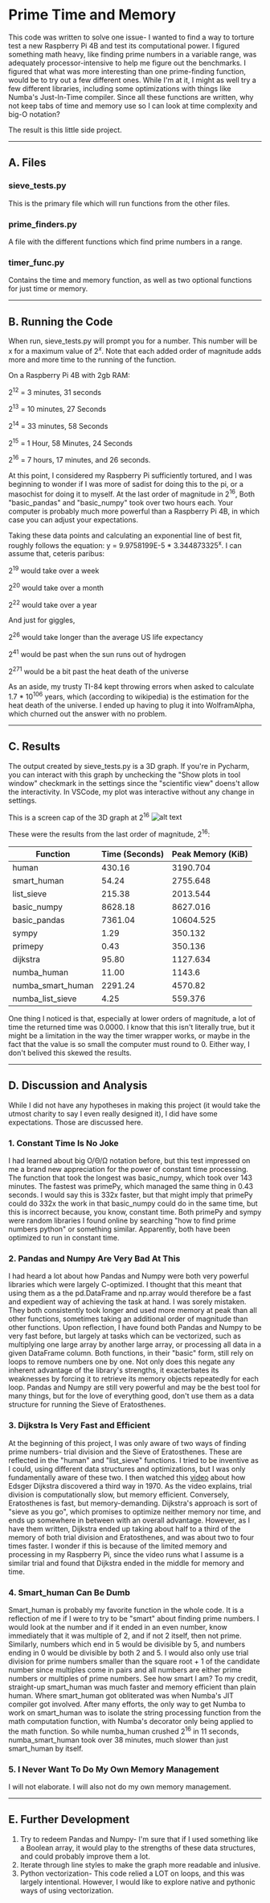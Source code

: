 # Prime Time and Memory

This code was written to solve one issue- I wanted to find a way to torture test a new Raspberry Pi 4B and test its computational power. I figured something math heavy, like finding prime numbers in a variable range, was adequately processor-intensive to help me figure out the benchmarks. I figured that what was more interesting than one prime-finding function, would be to try out a few different ones. While I'm at it, I might as well try a few different libraries, including some optimizations with things like Numba's Just-In-Time compiler. Since all these functions are written, why not keep tabs of time and memory use so I can look at time complexity and big-O notation?

The result is this little side project. 
_________________________________________________________
## A. Files
###  sieve_tests.py
This is the primary file which will run functions from the other files. 

### prime_finders.py
A file with the different functions which find prime numbers in a range.

### timer_func.py
Contains the time and memory function, as well as two optional functions for just time or memory. 

_________________________________________________________

## B. Running the Code 
When run, sieve_tests.py will prompt you for a number. This number will be x for a maximum value of $2^x$. Note that each added order of magnitude adds more and more time to the running of the function. 

On a Raspberry Pi 4B with 2gb RAM:

2<sup>12</sup> = 3 minutes, 31 seconds

2<sup>13</sup> = 10 minutes, 27 Seconds

2<sup>14</sup> = 33 minutes, 58 Seconds

2<sup>15</sup> = 1 Hour, 58 Minutes, 24 Seconds

2<sup>16</sup> = 7 hours, 17 minutes, and 26 seconds.


At this point, I considered my Raspberry Pi sufficiently tortured, and I was beginning to wonder if I was more of sadist for doing this to the pi, or a masochist for doing it to myself. At the last order of magnitude in 2<sup>16</sup>, Both "basic_pandas" and "basic_numpy" took over two hours each. Your computer is probably much more powerful than a Raspberry Pi 4B, in which case you can adjust your expectations.

Taking these data points and calculating an exponential line of best fit, roughly follows the equation: y = 9.9758199E-5 * 3.344873325<sup>x</sup>. 
I can assume that, ceteris paribus:

2<sup>19</sup> would take over a week

2<sup>20</sup> would take over a month

2<sup>22</sup> would take over a year

And just for giggles,

2<sup>26</sup> would take longer than the average US life expectancy

2<sup>41</sup> would be past when the sun runs out of hydrogen

2<sup>271</sup> would be a bit past the heat death of the universe

As an aside, my trusty TI-84 kept throwing errors when asked to calculate 1.7 * 10<sup>106</sup> years, which (according to wikipedia) is the estimation for the heat death of the universe. I ended up having to plug it into WolframAlpha, which churned out the answer with no problem. 
_________________________________________________________
## C. Results

The output created by sieve_tests.py is a 3D graph. If you're in Pycharm, you can interact with this graph by unchecking the "Show plots in tool window" checkmark in the settings since the "scientific view" doens't allow the interactivity. In VSCode, my plot was interactive without any change in settings.

This is a screen cap of the 3D graph at 2<sup>16</sup>
![alt text](https://github.com/JayTongue/prime_time_and_memory/blob/main/exhibit/2%5E16.jpg)

These were the results from the last order of magnitude, 2<sup>16</sup>:

| Function         | Time (Seconds)     | Peak Memory (KiB) |
|--------------|-----------|------------|
| human | 430.16      | 3190.704        |
| smart_human      | 54.24  | 2755.648       |
| list_sieve | 215.38 | 2013.544 |
| basic_numpy | 8628.18 | 8627.016 |
| basic_pandas | 7361.04 | 10604.525 | 
| sympy | 1.29 | 350.132 |
| primepy | 0.43 | 350.136 | 
| dijkstra | 95.80 | 1127.634 | 
| numba_human | 11.00 | 1143.6 | 
| numba_smart_human | 2291.24 | 4570.82 | 
| numba_list_sieve | 4.25 | 559.376 |

One thing I noticed is that, especially at lower orders of magnitude, a lot of time the returned time was 0.0000. I know that this isn't literally true, but it might be a limitation in the way the timer wrapper works, or maybe in the fact that the value is so small the computer must round to 0. Either way, I don't belived this skewed the results. 
_____________________________
## D. Discussion and Analysis
While I did not have any hypotheses in making this project (it would take the utmost charity to say I even really designed it), I did have some expectations. Those are discussed here.

### 1. Constant Time Is No Joke
I had learned about big O/Θ/Ω notation before, but this test impressed on me a brand new appreciation for the power of constant time processing. The function that took the longest was basic_numpy, which took over 143 minutes. The fastest was primePy, which managed the same thing in 0.43 seconds. I would say this is 332x faster, but that might imply that primePy could do 332x the work in that basic_numpy could do in the same time, but this is incorrect because, you know, constant time. Both primePy and sympy were random libraries I found online by searching "how to find prime numbers python" or something similar. Apparently, both have been optimized to run in constant time. 

### 2. Pandas and Numpy Are Very Bad At This
I had heard a lot about how Pandas and Numpy were both very powerful libraries which were largely C-optimized. I thought that this meant that using them as a the pd.DataFrame and np.array would therefore be a fast and expedient way of achieving the task at hand. I was sorely mistaken. They both consistently took longer and used more memory at peak than all other functions, sometimes taking an additional order of magnitude than other functions.
Upon reflection, I have found both Pandas and Numpy to be very fast before, but largely at tasks which can be vectorized, such as multiplying one large array by another large array, or processing all data in a given DataFrame column. Both functions, in their "basic" form, still rely on loops to remove numbers one by one. Not only does this negate any inherent advantage of the library's strengths, it exacterbates its weaknesses by forcing it to retrieve its memory objects repeatedly for each loop. 
Pandas and Numpy are still very powerful and may be the best tool for many things, but for the love of everything good, don't use them as a data structure for running the Sieve of Eratosthenes. 

### 3. Dijkstra Is Very Fast and Efficient
At the beginning of this project, I was only aware of two ways of finding prime numbers- trial division and the Sieve of Eratosthenes. These are reflected in the "human" and "list_sieve" functions. I tried to be inventive as I could, using different data structures and optimizations, but I was only fundamentally aware of these two. I then watched this [video](https://www.youtube.com/watch?time_continue=17&v=fwxjMKBMR7s&embeds_referring_euri=https%3A%2F%2Fduckduckgo.com%2F&feature=emb_title) about how Edsger Dijkstra discovered a third way in 1970. As the video explains, trial division is computationally slow, but memory efficient. Conversely, Eratosthenes is fast, but memory-demanding. Dijkstra's approach is sort of "sieve as you go", which promises to optimize neither memory nor time, and ends up somewhere in between with an overall advantage. However, as I have them written, Dijkstra ended up taking about half to a third of the memory of both trial division and Eratosthenes, and was about two to four times faster. I wonder if this is because of the limited memory and processing in my Raspberry Pi, since the video runs what I assume is a similar trial and found that Dijkstra ended in the middle for memory and time.

### 4. Smart_human Can Be Dumb
Smart_human is probably my favorite function in the whole code. It is a reflection of me if I were to try to be "smart" about finding prime numbers. I would look at the number and if it ended in an even number, know immediately that it was multiple of 2, and if not 2 itself, then not prime. Similarly, numbers which end in 5 would be divisible by 5, and numbers ending in 0 would be divisible by both 2 and 5. I would also only use trial division for prime numbers smaller than the square root + 1 of the candidate number since multiples come in pairs and all numbers are either prime numbers or multiples of prime numbers. See how smart I am? To my credit, straight-up smart_human was much faster and memory efficient than plain human. 
Where smart_human got obliterated was when Numba's JIT compiler got involved. After many efforts, the only way to get Numba to work on smart_human was to isolate the string processing function from the math computation function, with Numba's decorator only being applied to the math function. So while numba_human crushed 2<sup>16</sup> in 11 seconds, numba_smart_human took over 38 minutes, much slower than just smart_human by itself. 

### 5. I Never Want To Do My Own Memory Management
I will not elaborate. I will also not do my own memory management. 
_____________________________
## E. Further Development

1. Try to redeem Pandas and Numpy- I'm sure that if I used something like a Boolean array, it would play to the strengths of these data structures, and could probably improve them a lot.
2. Iterate through line styles to make the graph more readable and inlusive.
3. Python vectorization- This code relied a LOT on loops, and this was largely intentional. However, I would like to explore native and pythonic ways of using vectorization.






